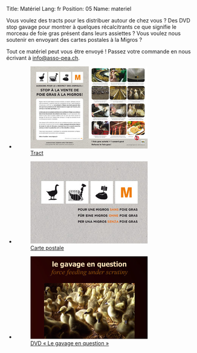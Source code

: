 Title: Matériel
Lang: fr
Position: 05
Name: materiel

Vous voulez des tracts pour les distribuer autour de chez vous ? Des DVD stop gavage pour montrer à quelques récalcitrants ce que signifie le morceau de foie gras présent dans leurs assiettes ? Vous voulez nous soutenir en envoyant des cartes postales à la Migros ?

Tout ce matériel peut vous être envoyé ! Passez votre commande en nous écrivant à info@asso-pea.ch.

<ul class="small-block-grid-3">
    <li>
        <a href="/pdfs/flyer.pdf">
            <figure>
                <img src="/images/materiel/flyer.jpg">
                <figcaption itemprop="caption description">Tract</figcaption>
            </figure>
        </a>
    </li>
    <li>
        <a href="/pdfs/cartes.pdf">
            <figure>
                <img src="/images/materiel/carte.jpg">
                <figcaption itemprop="caption description">Carte postale</figcaption>
            </figure>
        </a>
    </li>
    <li>
        <a href="/la-verite-sur-le-gavage/">
            <figure>
                <img src="/images/materiel/dvd.jpg">
                <figcaption itemprop="caption description">DVD « Le gavage en question »</figcaption>
            </figure>
        </a>
    </li>
</ul>
